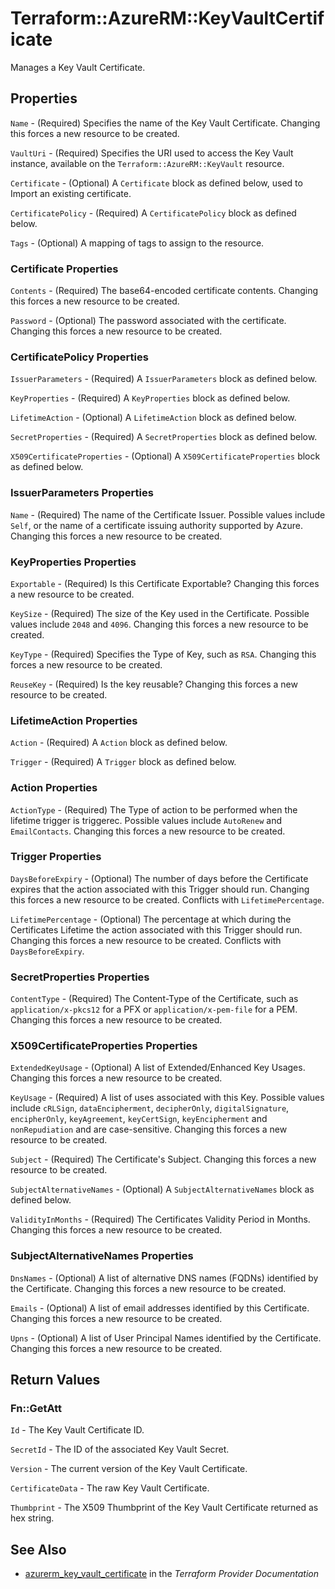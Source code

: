 # Terraform::AzureRM::KeyVaultCertificate

Manages a Key Vault Certificate.

## Properties

`Name` - (Required) Specifies the name of the Key Vault Certificate. Changing this forces a new resource to be created.

`VaultUri` - (Required) Specifies the URI used to access the Key Vault instance, available on the `Terraform::AzureRM::KeyVault` resource.

`Certificate` - (Optional) A `Certificate` block as defined below, used to Import an existing certificate.

`CertificatePolicy` - (Required) A `CertificatePolicy` block as defined below.

`Tags` - (Optional) A mapping of tags to assign to the resource.

### Certificate Properties

`Contents` - (Required) The base64-encoded certificate contents. Changing this forces a new resource to be created.

`Password` - (Optional) The password associated with the certificate. Changing this forces a new resource to be created.

### CertificatePolicy Properties

`IssuerParameters` - (Required) A `IssuerParameters` block as defined below.

`KeyProperties` - (Required) A `KeyProperties` block as defined below.

`LifetimeAction` - (Optional) A `LifetimeAction` block as defined below.

`SecretProperties` - (Required) A `SecretProperties` block as defined below.

`X509CertificateProperties` - (Optional) A `X509CertificateProperties` block as defined below.

### IssuerParameters Properties

`Name` - (Required) The name of the Certificate Issuer. Possible values include `Self`, or the name of a certificate issuing authority supported by Azure. Changing this forces a new resource to be created.

### KeyProperties Properties

`Exportable` - (Required) Is this Certificate Exportable? Changing this forces a new resource to be created.

`KeySize` - (Required) The size of the Key used in the Certificate. Possible values include `2048` and `4096`. Changing this forces a new resource to be created.

`KeyType` - (Required) Specifies the Type of Key, such as `RSA`. Changing this forces a new resource to be created.

`ReuseKey` - (Required) Is the key reusable? Changing this forces a new resource to be created.

### LifetimeAction Properties

`Action` - (Required) A `Action` block as defined below.

`Trigger` - (Required) A `Trigger` block as defined below.

### Action Properties

`ActionType` - (Required) The Type of action to be performed when the lifetime trigger is triggerec. Possible values include `AutoRenew` and `EmailContacts`. Changing this forces a new resource to be created.

### Trigger Properties

`DaysBeforeExpiry` - (Optional) The number of days before the Certificate expires that the action associated with this Trigger should run. Changing this forces a new resource to be created. Conflicts with `LifetimePercentage`.

`LifetimePercentage` - (Optional) The percentage at which during the Certificates Lifetime the action associated with this Trigger should run. Changing this forces a new resource to be created. Conflicts with `DaysBeforeExpiry`.

### SecretProperties Properties

`ContentType` - (Required) The Content-Type of the Certificate, such as `application/x-pkcs12` for a PFX or `application/x-pem-file` for a PEM. Changing this forces a new resource to be created.

### X509CertificateProperties Properties

`ExtendedKeyUsage` - (Optional) A list of Extended/Enhanced Key Usages. Changing this forces a new resource to be created.

`KeyUsage` - (Required) A list of uses associated with this Key. Possible values include `cRLSign`, `dataEncipherment`, `decipherOnly`, `digitalSignature`, `encipherOnly`, `keyAgreement`, `keyCertSign`, `keyEncipherment` and `nonRepudiation` and are case-sensitive. Changing this forces a new resource to be created.

`Subject` - (Required) The Certificate's Subject. Changing this forces a new resource to be created.

`SubjectAlternativeNames` - (Optional) A `SubjectAlternativeNames` block as defined below.

`ValidityInMonths` - (Required) The Certificates Validity Period in Months. Changing this forces a new resource to be created.

### SubjectAlternativeNames Properties

`DnsNames` - (Optional) A list of alternative DNS names (FQDNs) identified by the Certificate. Changing this forces a new resource to be created.

`Emails` - (Optional) A list of email addresses identified by this Certificate. Changing this forces a new resource to be created.

`Upns` - (Optional) A list of User Principal Names identified by the Certificate. Changing this forces a new resource to be created.


## Return Values

### Fn::GetAtt

`Id` - The Key Vault Certificate ID.

`SecretId` - The ID of the associated Key Vault Secret.

`Version` - The current version of the Key Vault Certificate.

`CertificateData` - The raw Key Vault Certificate.

`Thumbprint` - The X509 Thumbprint of the Key Vault Certificate returned as hex string.

## See Also

* [azurerm_key_vault_certificate](https://www.terraform.io/docs/providers/azurerm/r/key_vault_certificate.html) in the _Terraform Provider Documentation_